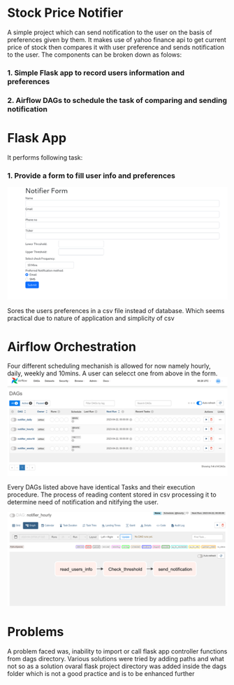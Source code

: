 # Stock Price Notifier
A simple project which can send notification to the user on the basis of preferences given by them. It makes use of yahoo finance api to get current price of stock then compares it with user preference and sends notification to the user. The components can be broken down as folows:
### 1. Simple Flask app to record users information and preferences
### 2. Airflow DAGs to schedule the task of comparing and sending notification


# Flask App
It performs following task:

### 1. Provide a form to fill user info and preferences

![](screenshots/form.png?raw=true)

Sores the users preferences in a csv file instead of database. Which seems practical due to nature of application and simplicity of csv 

# Airflow Orchestration

Four different scheduling mechanish is allowed for now namely hourly, daily, weekly and 10mins. A user can selecct one from above in the form.
![](screenshots/home.png?raw=true)

Every DAGs listed above have identical Tasks and their execution procedure. The process of reading content stored in csv processing it to determine need of notification and nitifying the user.

![](screenshots/dag.png?raw=true)


# Problems
A problem faced was, inability to import or call flask app controller functions from dags directory. Various solutions were tried by adding paths and what not so as a solution ovaral flask project directory was added inside the dags folder which is not a good practice and is to be enhanced further

